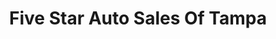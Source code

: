 ---
title: "Five Star Auto Sales Of Tampa"
url: /tampa/five-star-auto-sales-of-tampa/
shop: Autohaus
---
